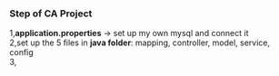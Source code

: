 ### Step of CA Project
1,**application.properties** -> set up my own mysql and connect it  
2,set up the 5 files in **java folder**: mapping, controller, model, service, config  
3,